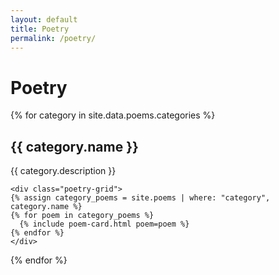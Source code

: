 ```yaml
---
layout: default
title: Poetry
permalink: /poetry/
---
```


# Poetry

<div class="poetry-categories">
  {% for category in site.data.poems.categories %}
  <section class="poetry-category">
    <h2>{{ category.name }}</h2>
    <p>{{ category.description }}</p>
    
    <div class="poetry-grid">
    {% assign category_poems = site.poems | where: "category", category.name %}
    {% for poem in category_poems %}
      {% include poem-card.html poem=poem %}
    {% endfor %}
    </div>
  </section>
  {% endfor %}
</div>
